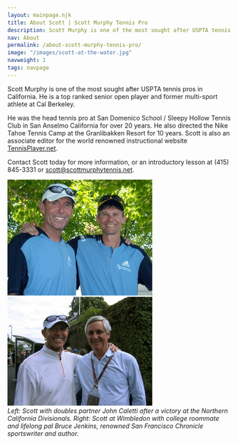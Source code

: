 ```yaml
---
layout: mainpage.njk
title: About Scott | Scott Murphy Tennis Pro
description: Scott Murphy is one of the most sought after USPTA tennis pros in California. He is a top ranked senior open player and former multi-sport athlete at Cal Berkeley.
nav: About
permalink: /about-scott-murphy-tennis-pro/
image: "/images/scott-at-the-water.jpg"
navweight: 1
tags: navpage
---
```


Scott Murphy is one of the most sought after USPTA tennis pros in California. He is a top ranked senior open player and former multi-sport athlete at Cal Berkeley.

He was the head tennis pro at San Domenico School / Sleepy Hollow Tennis Club in San Anselmo California for over 20 years. He also directed the Nike Tahoe Tennis Camp at the Granlibakken Resort for 10 years. Scott is also an associate editor for the world renowned instructional website [TennisPlayer.net](https://www.tennisplayer.net).

Contact Scott today for more information, or an introductory lesson at (415) 845-3331 or [scott@scottmurphytennis.net](mailto:scottmurphytennis.net).

<div class="gallery-box">
  <div class="gallery">
    <img src="/images/scott-and-johnc.jpg">
    <img src="/images/scott-and-bruce.jpg">
  </div>
</div>
<em>Left: Scott with doubles partner John Caletti after a victory at the Northern California Divisionals. Right: Scott at Wimbledon with college roommate and lifelong pal Bruce Jenkins, renowned San Francisco Chronicle sportswriter and author.</em>
